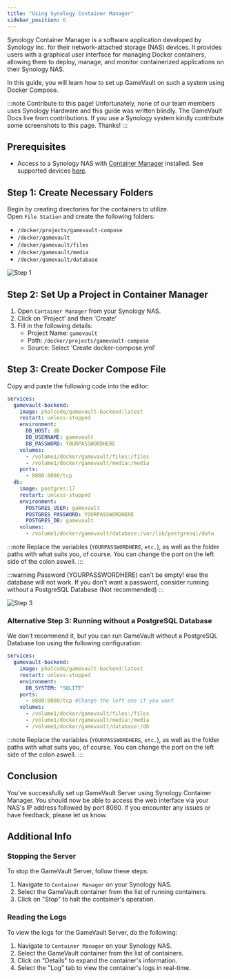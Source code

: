 ```yaml
---
title: "Using Synology Container Manager"
sidebar_position: 6
---
```


Synology Container Manager is a software application developed by Synology Inc. for their network-attached storage (NAS) devices. It provides users with a graphical user interface for managing Docker containers, allowing them to deploy, manage, and monitor containerized applications on their Synology NAS.

In this guide, you will learn how to set up GameVault on such a system using Docker Compose.

:::note Contribute to this page!
Unfortunately, none of our team members uses Synology Hardware and this guide was written blindly. The GameVault Docs live from contributions. If you use a Synology system kindly contribute some screenshots to this page. Thanks!
:::

## Prerequisites

- Access to a Synology NAS with [Container Manager](https://www.synology.com/dsm/packages/ContainerManager) installed. See supported devices [here](https://www.synology.com/dsm/packages/ContainerManager).

## Step 1: Create Necessary Folders

Begin by creating directories for the containers to utilize.  
Open `File Station` and create the following folders:

- `/docker/projects/gamevault-compose`
- `/docker/gamevault`
- `/docker/gamevault/files`
- `/docker/gamevault/media`
- `/docker/gamevault/database`

![Step 1](/img/docs/setup/setup/synology/step1.png)

## Step 2: Set Up a Project in Container Manager

1. Open `Container Manager` from your Synology NAS.
2. Click on 'Project' and then 'Create'
3. Fill in the following details:
   - Project Name: `gamevault`
   - Path: `/docker/projects/gamevault-compose`
   - Source: Select 'Create docker-compose.yml'

## Step 3: Create Docker Compose File

Copy and paste the following code into the editor:

```yml
services:
  gamevault-backend:
    image: phalcode/gamevault-backend:latest
    restart: unless-stopped
    environment:
      DB_HOST: db
      DB_USERNAME: gamevault
      DB_PASSWORD: YOURPASSWORDHERE
    volumes:
      - /volume1/docker/gamevault/files:/files
      - /volume1/docker/gamevault/media:/media
    ports:
      - 8080:8080/tcp
  db:
    image: postgres:17
    restart: unless-stopped
    environment:
      POSTGRES_USER: gamevault
      POSTGRES_PASSWORD: YOURPASSWORDHERE
      POSTGRES_DB: gamevault
    volumes:
      - /volume1/docker/gamevault/database:/var/lib/postgresql/data
```

:::note
Replace the variables (`YOURPASSWORDHERE`, `etc.`), as well as the folder paths with what suits you, of course. You can change the port on the left side of the colon aswell.
:::

:::warning
Password (YOURPASSWORDHERE) can't be empty! else the database will not work. If you don't want a password, consider running without a PostgreSQL Database (Not recommended)
:::

![Step 3](/img/docs/setup/setup/synology/step3.png)

### Alternative Step 3: Running without a PostgreSQL Database

We don't recommend it, but you can run GameVault without a PostgreSQL Database too using the following configuration:

```yaml
services:
  gamevault-backend:
    image: phalcode/gamevault-backend:latest
    restart: unless-stopped
    environment:
      DB_SYSTEM: "SQLITE"
    ports:
      - 8080:8080/tcp #Change the left one if you want
    volumes:
      - /volume1/docker/gamevault/files:/files
      - /volume1/docker/gamevault/media:/media
      - /volume1/docker/gamevault/database:/db
```

:::note
Replace the variables (`YOURPASSWORDHERE`, `etc.`), as well as the folder paths with what suits you, of course. You can change the port on the left side of the colon aswell.
:::

## Conclusion

You've successfully set up GameVault Server using Synology Container Manager. You should now be able to access the web interface via your NAS's IP address followed by port 8080. If you encounter any issues or have feedback, please let us know.

## Additional Info

### Stopping the Server

To stop the GameVault Server, follow these steps:

1. Navigate to `Container Manager` on your Synology NAS.
2. Select the GameVault container from the list of running containers.
3. Click on "Stop" to halt the container's operation.

### Reading the Logs

To view the logs for the GameVault Server, do the following:

1. Navigate to `Container Manager` on your Synology NAS.
2. Select the GameVault container from the list of containers.
3. Click on "Details" to expand the container's information.
4. Select the "Log" tab to view the container's logs in real-time.
